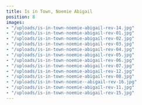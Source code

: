 ```yaml
---
title: Is in Town, Noemie Abigail
position: 8
images:
- "/uploads/is-in-town-noemie-abigail-rev-14.jpg"
- "/uploads/is-in-town-noemie-abigail-rev-01.jpg"
- "/uploads/is-in-town-noemie-abigail-rev-02.jpg"
- "/uploads/is-in-town-noemie-abigail-rev-03.jpg"
- "/uploads/is-in-town-noemie-abigail-rev-04.jpg"
- "/uploads/is-in-town-noemie-abigail-rev-05.jpg"
- "/uploads/is-in-town-noemie-abigail-rev-06.jpg"
- "/uploads/is-in-town-noemie-abigail-rev-07.jpg"
- "/uploads/is-in-town-noemie-abigail-rev-12.jpg"
- "/uploads/is-in-town-noemie-abigail-rev-08.jpg"
- "/uploads/is-in-town-noemie--abigail-rev-16.jpg"
- "/uploads/is-in-town-noemie-abigail-rev-11.jpg"
- "/uploads/is-in-town-noemie-abigail-rev-15.jpg"
---
```


